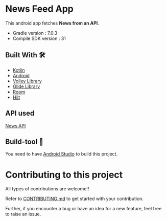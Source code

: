 # News Feed App

This android app fetches **News from an API**.
- Gradle version : 7.0.3
- Compile SDK version : 31

## Built With 🛠
- [Kotlin](https://kotlinlang.org/)
- [Android](https://developer.android.com/docs)
- [Volley Library](https://developer.android.com/training/volley)
- [Glide Library](https://github.com/bumptech/glide)
- [Room](https://developer.android.com/training/data-storage/room)
- [Hilt](https://developer.android.com/training/dependency-injection/hilt-android)


## API used
[News API](https://github.com/SauravKanchan/NewsAPI)

## Build-tool 🧰
You need to have [Android Studio](https://developer.android.com/studio) to build this project.

# Contributing to this project
All types of contributions are welcome!!

Refer to [CONTRIBUTING.md](CONTRIBUTING.md) to get started with your contribution.

Further, if you encounter a bug or have an idea for a new feature, feel free to raise an issue.

